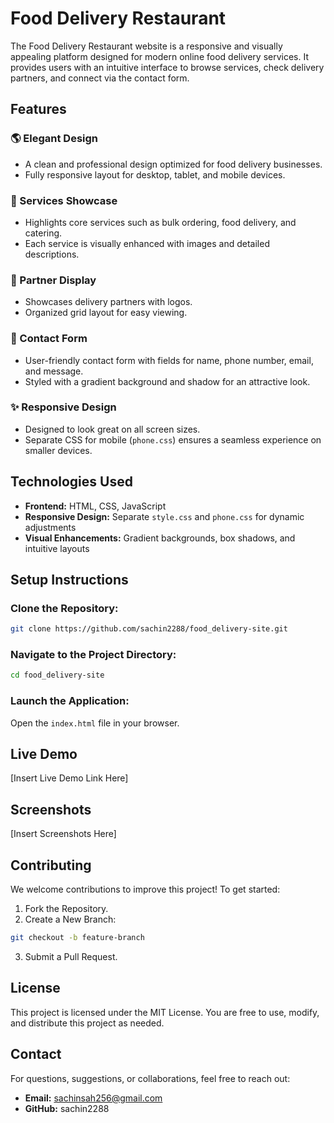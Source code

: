 
# Food Delivery Restaurant

The Food Delivery Restaurant website is a responsive and visually appealing platform designed for modern online food delivery services. It provides users with an intuitive interface to browse services, check delivery partners, and connect via the contact form.

## Features

### 🌎 Elegant Design
- A clean and professional design optimized for food delivery businesses.
- Fully responsive layout for desktop, tablet, and mobile devices.

### 🍔 Services Showcase
- Highlights core services such as bulk ordering, food delivery, and catering.
- Each service is visually enhanced with images and detailed descriptions.

### 📢 Partner Display
- Showcases delivery partners with logos.
- Organized grid layout for easy viewing.

### 📧 Contact Form
- User-friendly contact form with fields for name, phone number, email, and message.
- Styled with a gradient background and shadow for an attractive look.

### ✨ Responsive Design
- Designed to look great on all screen sizes.
- Separate CSS for mobile (`phone.css`) ensures a seamless experience on smaller devices.

## Technologies Used

- **Frontend:** HTML, CSS, JavaScript
- **Responsive Design:** Separate `style.css` and `phone.css` for dynamic adjustments
- **Visual Enhancements:** Gradient backgrounds, box shadows, and intuitive layouts

## Setup Instructions

### Clone the Repository:

```bash
git clone https://github.com/sachin2288/food_delivery-site.git
```

### Navigate to the Project Directory:

```bash
cd food_delivery-site
```

### Launch the Application:

Open the `index.html` file in your browser.

## Live Demo

[Insert Live Demo Link Here]

## Screenshots

[Insert Screenshots Here]

## Contributing

We welcome contributions to improve this project! To get started:

1. Fork the Repository.
2. Create a New Branch:

```bash
git checkout -b feature-branch
```

3. Submit a Pull Request.

## License

This project is licensed under the MIT License. You are free to use, modify, and distribute this project as needed.

## Contact

For questions, suggestions, or collaborations, feel free to reach out:

- **Email:** sachinsah256@gmail.com
- **GitHub:** sachin2288

